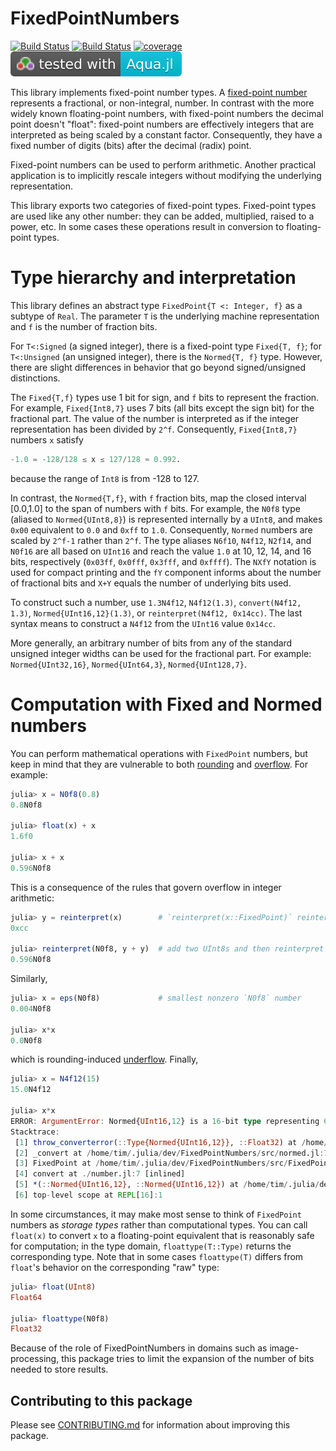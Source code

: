 # FixedPointNumbers

[![Build Status][action-img]][action-url]
[![Build Status][pkgeval-img]][pkgeval-url]
[![coverage][codecov-img]][codecov-url]
[![Aqua QA](https://raw.githubusercontent.com/JuliaTesting/Aqua.jl/master/badge.svg)](https://github.com/JuliaTesting/Aqua.jl)

This library implements fixed-point number types.  A
[fixed-point number] represents a fractional, or
non-integral, number.  In contrast with the more widely known
floating-point numbers, with fixed-point numbers the decimal point
doesn't "float": fixed-point numbers are effectively integers that are
interpreted as being scaled by a constant factor.  Consequently, they
have a fixed number of digits (bits) after the decimal (radix) point.

Fixed-point numbers can be used to perform arithmetic. Another practical
application is to implicitly rescale integers without modifying the
underlying representation.

This library exports two categories of fixed-point types. Fixed-point types are
used like any other number: they can be added, multiplied, raised to a power,
etc. In some cases these operations result in conversion to floating-point types.

# Type hierarchy and interpretation

This library defines an abstract type `FixedPoint{T <: Integer, f}` as a
subtype of `Real`. The parameter `T` is the underlying machine representation and `f`
is the number of fraction bits.

For `T<:Signed` (a signed integer), there is a fixed-point type
`Fixed{T, f}`; for `T<:Unsigned` (an unsigned integer), there is the
`Normed{T, f}` type. However, there are slight differences in behavior
that go beyond signed/unsigned distinctions.

The `Fixed{T,f}` types use 1 bit for sign, and `f` bits to represent
the fraction. For example, `Fixed{Int8,7}` uses 7 bits (all bits
except the sign bit) for the fractional part. The value of the number
is interpreted as if the integer representation has been divided by
`2^f`. Consequently, `Fixed{Int8,7}` numbers `x` satisfy

```julia
-1.0 = -128/128 ≤ x ≤ 127/128 ≈ 0.992.
```

because the range of `Int8` is from -128 to 127.

In contrast, the `Normed{T,f}`, with `f` fraction bits, map the closed
interval [0.0,1.0] to the span of numbers with `f` bits.  For example,
the `N0f8` type (aliased to `Normed{UInt8,8}`) is represented
internally by a `UInt8`, and makes `0x00` equivalent to `0.0` and
`0xff` to `1.0`. Consequently, `Normed` numbers are scaled by `2^f-1`
rather than `2^f`.  The type aliases `N6f10`, `N4f12`,
`N2f14`, and `N0f16` are all based on `UInt16` and reach the
value `1.0` at 10, 12, 14, and 16 bits, respectively (`0x03ff`,
`0x0fff`, `0x3fff`, and `0xffff`). The `NXfY` notation is used for
compact printing and the `fY` component informs about the number of
fractional bits and `X+Y` equals the number of underlying bits used.

To construct such a number, use `1.3N4f12`, `N4f12(1.3)`, `convert(N4f12, 1.3)`,
`Normed{UInt16,12}(1.3)`, or `reinterpret(N4f12, 0x14cc)`.
The last syntax means to construct a `N4f12` from the `UInt16` value `0x14cc`.

More generally, an arbitrary number of bits from any of the standard unsigned
integer widths can be used for the fractional part.  For example:
`Normed{UInt32,16}`, `Normed{UInt64,3}`, `Normed{UInt128,7}`.

# Computation with Fixed and Normed numbers

You can perform mathematical operations with `FixedPoint` numbers, but keep in mind
that they are vulnerable to both [rounding] and [overflow]. For example:

```julia
julia> x = N0f8(0.8)
0.8N0f8

julia> float(x) + x
1.6f0

julia> x + x
0.596N0f8
```

This is a consequence of the rules that govern overflow in integer arithmetic:

```julia
julia> y = reinterpret(x)        # `reinterpret(x::FixedPoint)` reinterprets as the underlying "raw" type
0xcc

julia> reinterpret(N0f8, y + y)  # add two UInt8s and then reinterpret as N0f8
0.596N0f8
```

Similarly,

```julia
julia> x = eps(N0f8)             # smallest nonzero `N0f8` number
0.004N0f8

julia> x*x
0.0N0f8
```

which is rounding-induced [underflow].  Finally,

```julia
julia> x = N4f12(15)
15.0N4f12

julia> x*x
ERROR: ArgumentError: Normed{UInt16,12} is a 16-bit type representing 65536 values from 0.0 to 16.0037; cannot represent 225.0
Stacktrace:
 [1] throw_converterror(::Type{Normed{UInt16,12}}, ::Float32) at /home/tim/.julia/dev/FixedPointNumbers/src/FixedPointNumbers.jl:251
 [2] _convert at /home/tim/.julia/dev/FixedPointNumbers/src/normed.jl:77 [inlined]
 [3] FixedPoint at /home/tim/.julia/dev/FixedPointNumbers/src/FixedPointNumbers.jl:51 [inlined]
 [4] convert at ./number.jl:7 [inlined]
 [5] *(::Normed{UInt16,12}, ::Normed{UInt16,12}) at /home/tim/.julia/dev/FixedPointNumbers/src/normed.jl:254
 [6] top-level scope at REPL[16]:1
```

In some circumstances, it may make most sense to think of `FixedPoint` numbers as *storage types*
rather than computational types. You can call `float(x)` to convert `x` to a floating-point equivalent that is reasonably
safe for computation; in the type domain, `floattype(T::Type)` returns the corresponding type.
Note that in some cases `floattype(T)` differs from `float`'s behavior on the corresponding "raw" type:

```julia
julia> float(UInt8)
Float64

julia> floattype(N0f8)
Float32
```

Because of the role of FixedPointNumbers in domains such as image-processing, this package tries to limit the expansion of the
number of bits needed to store results.


## Contributing to this package

Please see [CONTRIBUTING.md](CONTRIBUTING.md) for information about improving this package.


[fixed-point number]: http://en.wikipedia.org/wiki/Fixed-point_arithmetic
[overflow]: https://en.wikipedia.org/wiki/Integer_overflow
[rounding]: https://en.wikipedia.org/wiki/Round-off_error
[underflow]: https://en.wikipedia.org/wiki/Arithmetic_underflow


<!-- badges -->

[action-img]: https://github.com/JuliaMath/FixedPointNumbers.jl/workflows/Unit%20test/badge.svg
[action-url]: https://github.com/JuliaMath/FixedPointNumbers.jl/actions

[pkgeval-img]: https://juliaci.github.io/NanosoldierReports/pkgeval_badges/F/FixedPointNumbers.svg
[pkgeval-url]: https://juliaci.github.io/NanosoldierReports/pkgeval_badges/report.html

[codecov-img]: https://codecov.io/gh/JuliaMath/FixedPointNumbers.jl/branch/master/graph/badge.svg
[codecov-url]: https://codecov.io/gh/JuliaMath/FixedPointNumbers.jl

